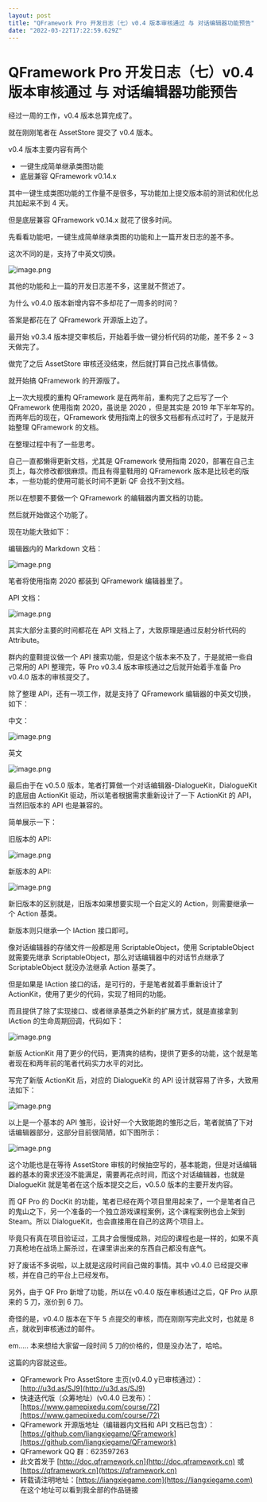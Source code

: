 ```yaml
---
layout: post
title: "QFramework Pro 开发日志（七）v0.4 版本审核通过 与 对话编辑器功能预告"
date: "2022-03-22T17:22:59.629Z"
---
```

QFramework Pro 开发日志（七）v0.4 版本审核通过 与 对话编辑器功能预告
=============================================

经过一周的工作，v0.4 版本总算完成了。

就在刚刚笔者在 AssetStore 提交了 v0.4 版本。

v0.4 版本主要内容有两个

*   一键生成简单继承类图功能
*   底层兼容 QFramework v0.14.x

其中一键生成类图功能的工作量不是很多，写功能加上提交版本前的测试和优化总共加起来不到 4 天。

但是底层兼容 QFramework v0.14.x 就花了很多时间。

先看看功能吧，一键生成简单继承类图的功能和上一篇开发日志的差不多。

这次不同的是，支持了中英文切换。

![image.png](https://file.liangxiegame.com/e4e47151-78c8-4fba-afc4-0d6de9daa386.png)

其他的功能和上一篇的开发日志差不多，这里就不赘述了。

为什么 v0.4.0 版本新增内容不多却花了一周多的时间？

答案是都花在了 QFramework 开源版上边了。

最开始 v0.3.4 版本提交审核后，开始着手做一键分析代码的功能，差不多 2 ~ 3 天做完了。

做完了之后 AssetStore 审核还没结束，然后就打算自己找点事情做。

就开始搞 QFramework 的开源版了。

上一次大规模的重构 QFramework 是在两年前，重构完了之后写了一个 QFramework 使用指南 2020，虽说是 2020 ，但是其实是 2019 年下半年写的。而两年后的现在，QFramework 使用指南上的很多文档都有点过时了，于是就开始整理 QFramework 的文档。

在整理过程中有了一些思考。

自己一直都懒得更新文档，尤其是 QFramework 使用指南 2020，部署在自己主页上，每次修改都很麻烦。而且有得童鞋用的 QFramework 版本是比较老的版本，一些功能的使用可能长时间不更新 QF 会找不到文档。

所以在想要不要做一个 QFramework 的编辑器内置文档的功能。

然后就开始做这个功能了。

现在功能大致如下：

编辑器内的 Markdown 文档：

![image.png](https://file.liangxiegame.com/1f17e09d-5257-4642-aa12-4de78cd2ca7b.png)

笔者将使用指南 2020 都装到 QFramework 编辑器里了。

API 文档：

![image.png](https://file.liangxiegame.com/50733ffc-034a-4b93-86e6-85ba825270d3.png)

其实大部分主要的时间都花在 API 文档上了，大致原理是通过反射分析代码的 Attribute。

群内的童鞋提议做一个 API 搜索功能，但是这个版本来不及了，于是就把一些自己常用的 API 整理完，等 Pro v0.3.4 版本审核通过之后就开始着手准备 Pro v0.4.0 版本的审核提交了。

除了整理 API，还有一项工作，就是支持了 QFramework 编辑器的中英文切换，如下：

中文：

![image.png](https://file.liangxiegame.com/31d4d081-e26a-4a47-b6e5-554a31515872.png)

英文

![image.png](https://file.liangxiegame.com/adae89b9-8935-4162-af96-f0ff9df820f5.png)

最后由于在 v0.5.0 版本，笔者打算做一个对话编辑器-DialogueKit，DialogueKit 的底层由 ActionKit 驱动，所以笔者根据需求重新设计了一下 ActionKit 的 API，当然旧版本的 API 也是兼容的。

简单展示一下：

旧版本的 API:

![image.png](https://file.liangxiegame.com/2ebb3c9b-d427-435e-8340-dd6e165594e5.png)

新版本的 API:

![image.png](https://file.liangxiegame.com/c524ae43-45f1-4ceb-97a4-9a123df542ca.png)

新旧版本的区别就是，旧版本如果想要实现一个自定义的 Action，则需要继承一个 Action 基类。

新版本则只继承一个 IAction 接口即可。

像对话编辑器的存储文件一般都是用 ScriptableObject，使用 ScriptableObject 就需要先继承 ScriptableObject，那么对话编辑器中的对话节点继承了 ScriptableObject 就没办法继承 Action 基类了。

但是如果是 IAction 接口的话，是可行的，于是笔者就着手重新设计了 ActionKit，使用了更少的代码，实现了相同的功能。

而且提供了除了实现接口、或者继承基类之外新的扩展方式，就是直接拿到 IAction 的生命周期回调，代码如下：

![image.png](https://file.liangxiegame.com/dcec33af-a4ed-4cd7-974f-964766b700df.png)

新版 ActionKit 用了更少的代码，更清爽的结构，提供了更多的功能，这个就是笔者现在和两年前的笔者代码实力水平的对比。

写完了新版 ActionKit 后，对应的 DialogueKit 的 API 设计就容易了许多，大致用法如下：

![image.png](https://file.liangxiegame.com/5fd2ad8e-b2ec-4493-a2ac-661f499a52a0.png)

以上是一个基本的 API 雏形，设计好一个大致能跑的雏形之后，笔者就搞了下对话编辑器部分，这部分目前很简陋，如下图所示：

![image.png](https://file.liangxiegame.com/17594b4e-2e46-4ce6-8aff-321e02bc7855.png)

这个功能也是在等待 AssetStore 审核的时候抽空写的，基本能跑，但是对话编辑器的基本的需求还没不能满足，需要再花点时间，而这个对话编辑器，也就是 DialogueKit 就是笔者在这个版本提交之后，v0.5.0 版本的主要开发内容。

而 QF Pro 的 DocKit 的功能，笔者已经在两个项目里用起来了，一个是笔者自己的鬼山之下，另一个准备的一个独立游戏课程案例，这个课程案例也会上架到 Steam。所以 DialogueKit，也会直接用在自己的这两个项目上。

毕竟只有真在项目验证过，工具才会慢慢成熟，对应的课程也是一样的，如果不真刀真枪地在战场上厮杀过，在课里讲出来的东西自己都没有底气。

好了废话不多说啦，以上就是这段时间自己做的事情。其中 v0.4.0 已经提交审核，并在自己的平台上已经发布。

另外，由于 QF Pro 新增了功能，所以在 v0.4.0 版在审核通过之后，QF Pro 从原来的 5 刀，涨价到 6 刀。

奇怪的是，v0.4.0 版本在下午 5 点提交的审核，而在刚刚写完此文时，也就是 8 点，就收到审核通过的邮件。

em..... 本来想给大家留一段时间 5 刀的价格的，但是没办法了，哈哈。

这篇的内容就这些。

*   QFramework Pro AssetStore 主页(v0.4.0 y已审核通过）：[http://u3d.as/SJ9](http://u3d.as/SJ9)
*   快速迭代版（众筹地址）(v0.4.0 已发布）：[https://www.gamepixedu.com/course/72](https://www.gamepixedu.com/course/72)
*   QFramework 开源版地址（编辑器内文档和 API 文档已包含）：[https://github.com/liangxiegame/QFramework](https://github.com/liangxiegame/QFramework)
*   QFramework QQ 群：623597263
*   此文首发于 [http://doc.qframework.cn](http://doc.qframework.cn) 或 [https://qframework.cn](https://qframework.cn)
*   转载请注明地址：[https://liangxiegame.com](https://liangxiegame.com) 在这个地址可以看到我全部的作品链接